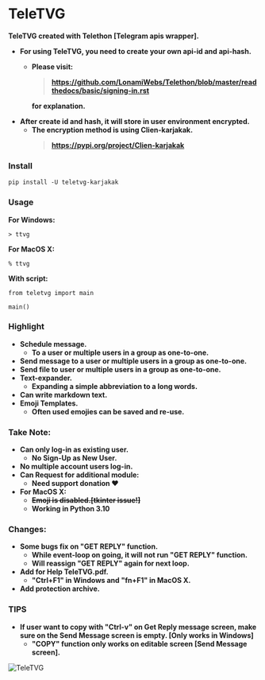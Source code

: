# TeleTVG

**TeleTVG created with Telethon [Telegram apis wrapper].**
* **For using TeleTVG, you need to create your own api-id and api-hash.**
    * **Please visit:**  
        > **https://github.com/LonamiWebs/Telethon/blob/master/readthedocs/basic/signing-in.rst** 

        **for explanation.**  
* **After create id and hash, it will store in user environment encrypted.**
    * **The encryption method is using Clien-karjakak.**
        > **https://pypi.org/project/Clien-karjakak**  

### Install
```
pip install -U teletvg-karjakak
```
### Usage
**For Windows:**
```
> ttvg
```
**For MacOS X:**
```
% ttvg
```
**With script:**
```
from teletvg import main

main()
```
### Highlight
* **Schedule message.**
    * **To a user or multiple users in a group as one-to-one.**
* **Send message to a user or multiple users in a group as one-to-one.**
* **Send file to user or multiple users in a group as one-to-one.**
* **Text-expander.**
    * **Expanding a simple abbreviation to a long words.**
* **Can write markdown text.**
* **Emoji Templates.**
    * **Often used emojies can be saved and re-use.**
### Take Note:
* **Can only log-in as existing user.**
    * **No Sign-Up as New User.**
* **No multiple account users log-in.**
* **Can Request for additional module:**
    * **Need support donation :heart:**
* **For MacOS X:**
    * **~~Emoji is disabled.[tkinter issue!]~~**
    * **Working in Python 3.10**
### Changes:
* **Some bugs fix on "GET REPLY" function.**
    * **While event-loop on going, it will not run "GET REPLY" function.**
    * **Will reassign "GET REPLY" again for next loop.**
* **Add for Help TeleTVG.pdf.**
    * **"Ctrl+F1" in Windows and "fn+F1" in MacOS X.**
* **Add protection archive.**
### TIPS
* **If user want to copy with "Ctrl-v" on Get Reply message screen, make sure on the Send Message screen is empty. [Only works in Windows]**
    * **"COPY" function only works on editable screen [Send Message screen].** 

![TeleTVG](/pics/TeleTVG.png)